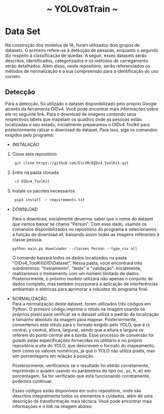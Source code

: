 
<h1 align="center"> ~ YOLOv8Train ~ </h1>

# Data Set

  Na construção dos modelos de IA, foram utilizados dois grupos de datasets. O primeiro refere-se à detecção de pessoas, enquanto o segundo diz respeito à classificação de quedas. A seguir, esses datasets serão descritos, identificados, categorizados e os métodos de carregamento serão detalhados. Além disso, neste repositório, serão referenciados os métodos de normalização e a sua compreensão para a identificação do uso correto.

  ## Detecção
    
   Para a detecção, foi utilizado o dataset disponibilizado pelo próprio Google através da ferramenta OIDv4. Você pode encontrar mais informações sobre ele no seguinte link. Para o download de imagens contendo seus respectivos labels que mapeiam os quadros onde as pessoas estão localizadas e seu estado, inicialmente preparamos o OIDv4 Toolkit para posteriormente ralizar o download do dataset. Para isso, siga os comandos exigidos pelo programa:
    
  - INSTALAÇÃO
    
   1. Clone este repositório
       ```bash
        git clone https://github.com/EscVM/OIDv4_ToolKit.git
        ```
   2. Entre na pasta clonada
       ```bash
        cd OIDv4_ToolKit
        ```
   3. Instale os pacotes necessários
       ```bash
        pip3 install -r requirements.txt
        ```
    
  - DOWNLOAD
    
       Para o download, inicialmente devemos saber que o nome do dataset que iremos baixar se chama "Person". Com esse dado, usamos os comandos disponibilizados no repositório do programa e selecionamos a função de download all, baixando assim todas as imagens referentes à classe pessoa.
      ```Cmd
      python main.py downloader --classes Person --type_csv all
      ```
        
      O comando baixará todos os dados localizados na pasta "OIDv4_ToolKit\OID\Dataset". Nessa pasta, você encontrará três subdiretórios: "treinamento", "teste" e "validação". Inicialmente, realizaremos o treinamento com um número limitado de dados. Posteriormente, o próximo modelo utilizará não apenas o conjunto de dados completo, mas também incorporará a aplicação de interferências ambientais e elétricas para aprimorar a robustez do programa final.
  - NORMALIZAÇÂO<br>
    Para a normalização deste dataset, foram utilizados três códigos em Python. O primeiro código imprime o rótulo na imagem usando os próprios pixels para verificar se o dataset utiliza o padrão de localização e tamanho absoluto da imagem para mapear. Posteriormente, convertemos este rótulo para o formato exigido pelo YOLO, que é (x central, y central, altura, largura), sendo que a altura e largura se referem do ponto central até a borda. Esse processo de conversão foi guiado pelas especificações fornecidas no utilitário e no próprio repositório e site do YOLO, que descrevem o formato do mapeamento, bem como os valores numéricos, já que o YOLO não utiliza pixels, mas sim porcentagens em relação à posição.
    
    Posteriormente, verificamos se o resultado foi obtido corretamente, imprimindo o quadro usando os parâmetros do tipo (xc, yc, h, w) em porcentagem. Se for verificado que está funcionando corretamente, podemos continuar.
    
    Esses códigos estão disponíveis em outro repositório, onde são descritos integralmente todos os elementos e cuidados, além de uma descrição de transformação mais técnica. Você pode encontrar mais informações e o link na imagem abaixo: 
            
